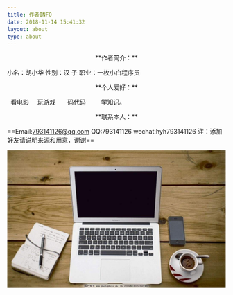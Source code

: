 ```yaml
---
title: 作者INFO
date: 2018-11-14 15:41:32
layout: about
type: about
---
```

<center>
**作者简介：**
</center>

小名：胡小华
性别：汉 子
职业：一枚小白程序员


<center>
**个人爱好：**
</center>

&nbsp;&nbsp;看电影
&nbsp;&nbsp;&nbsp;&nbsp;玩游戏
&nbsp;&nbsp;&nbsp;&nbsp;&nbsp;&nbsp;码代码
&nbsp;&nbsp;&nbsp;&nbsp;&nbsp;&nbsp;&nbsp;&nbsp;学知识。

<center>
**联系本人：**
</center>

==Email:793141126@qq.com
QQ:793141126
wechat:hyh793141126
注：添加好友请说明来源和用意，谢谢==

![enter description here](./images/hhh.jpg)